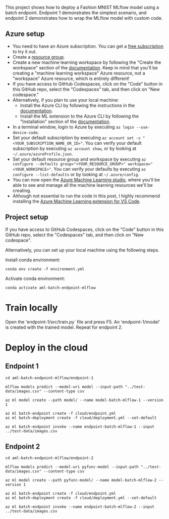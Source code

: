 This project shows how to deploy a Fashion MNIST MLflow model using a batch endpoint. Endpoint 1 demonstrates the simplest scenario, and endpoint 2 demonstrates how to wrap the MLflow model with custom code.

## Azure setup

* You need to have an Azure subscription. You can get a [free subscription](https://azure.microsoft.com/en-us/free?WT.mc_id=aiml-44164-bstollnitz) to try it out.
* Create a [resource group](https://docs.microsoft.com/en-us/azure/azure-resource-manager/management/manage-resource-groups-portal?WT.mc_id=aiml-44164-bstollnitz).
* Create a new machine learning workspace by following the "Create the workspace" section of the [documentation](https://docs.microsoft.com/en-us/azure/machine-learning/quickstart-create-resources?WT.mc_id=aiml-44164-bstollnitz). Keep in mind that you'll be creating a "machine learning workspace" Azure resource, not a "workspace" Azure resource, which is entirely different!
* If you have access to GitHub Codespaces, click on the "Code" button in this GitHub repo, select the "Codespaces" tab, and then click on "New codespace."
* Alternatively, if you plan to use your local machine:
  * Install the Azure CLI by following the instructions in the [documentation](https://docs.microsoft.com/en-us/cli/azure/install-azure-cli?WT.mc_id=aiml-44164-bstollnitz).
  * Install the ML extension to the Azure CLI by following the "Installation" section of the [documentation](https://docs.microsoft.com/en-us/azure/machine-learning/how-to-configure-cli?WT.mc_id=aiml-44164-bstollnitz).
* In a terminal window, login to Azure by executing `az login --use-device-code`. 
* Set your default subscription by executing `az account set -s "<YOUR_SUBSCRIPTION_NAME_OR_ID>"`. You can verify your default subscription by executing `az account show`, or by looking at `~/.azure/azureProfile.json`.
* Set your default resource group and workspace by executing `az configure --defaults group="<YOUR_RESOURCE_GROUP>" workspace="<YOUR_WORKSPACE>"`. You can verify your defaults by executing `az configure --list-defaults` or by looking at `~/.azure/config`.
* You can now open the [Azure Machine Learning studio](https://ml.azure.com/?WT.mc_id=aiml-44164-bstollnitz), where you'll be able to see and manage all the machine learning resources we'll be creating.
* Although not essential to run the code in this post, I highly recommend installing the [Azure Machine Learning extension for VS Code](https://marketplace.visualstudio.com/items?itemName=ms-toolsai.vscode-ai).



## Project setup

If you have access to GitHub Codespaces, click on the "Code" button in this GitHub repo, select the "Codespaces" tab, and then click on "New codespace".

Alternatively, you can set up your local machine using the following steps.

Install conda environment:

```
conda env create -f environment.yml
```

Activate conda environment:

```
conda activate aml-batch-endpoint-mlflow
```


# Train locally

Open the 'endpoint-1/src/train.py` file and press F5. An 'endpoint-1/model' is created with the trained model. Repeat for endpoint 2.


# Deploy in the cloud

## Endpoint 1

```
cd aml-batch-endpoint-mlflow/endpoint-1
```

```
mlflow models predict --model-uri model --input-path "../test-data/images.csv" --content-type csv
```

```
az ml model create --path model/ --name model-batch-mlflow-1 --version 1 
```

```
az ml batch-endpoint create -f cloud/endpoint.yml
az ml batch-deployment create -f cloud/deployment.yml --set-default
```

```
az ml batch-endpoint invoke --name endpoint-batch-mlflow-1 --input ../test-data/images.csv
```


## Endpoint 2

```
cd aml-batch-endpoint-mlflow/endpoint-2
```

```
mlflow models predict --model-uri pyfunc-model --input-path "../test-data/images.csv" --content-type csv
```

```
az ml model create --path pyfunc-model/ --name model-batch-mlflow-2 --version 1 
```

```
az ml batch-endpoint create -f cloud/endpoint.yml
az ml batch-deployment create -f cloud/deployment.yml --set-default
```

```
az ml batch-endpoint invoke --name endpoint-batch-mlflow-2 --input ../test-data/images.csv
```
